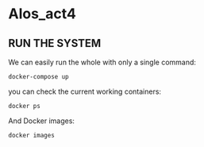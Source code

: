 # Alos_act4

## RUN THE SYSTEM

We can easily run the whole with only a single command:

```
docker-compose up
```

you can check the current working containers:
```
docker ps
```

And Docker images:
```
docker images
```
